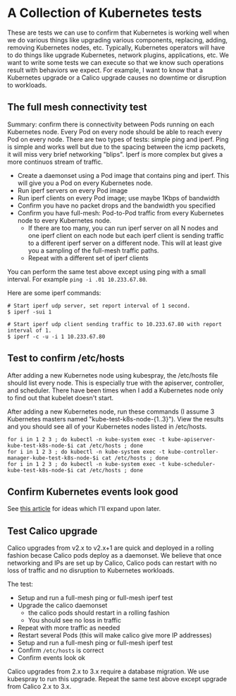 # A Collection of Kubernetes tests

These are tests we can use to confirm that Kubernetes is working well when we do various things
like upgrading various components, replacing, adding, removing Kubernetes nodes, etc.
Typically, Kubernetes operators will have to do things
like upgrade Kubernetes, network plugins, applications, etc.  We want to write some tests
we can execute so that we know such operations result with behaviors we expect.  For
example, I want to know that a Kubernetes upgrade or a Calico upgrade causes no downtime
or disruption to workloads.

## The full mesh connectivity test

Summary: confirm there is connectivity between Pods running on each Kubernetes node.
Every Pod on every node should be able to reach every Pod on every node.  There are two
types of tests: simple ping and iperf.  Ping is simple and works well but due to the spacing
between the icmp packets, it will miss very brief networking "blips".  Iperf is more complex
but gives a more continuos stream of traffic.

* Create a daemonset using a Pod image that contains ping and iperf.  This will give
  you a Pod on every Kubernetes node.
* Run iperf servers on every Pod image
* Run iperf clients on every Pod image; use maybe 1Kbps of bandwidth
* Confirm you have no packet drops and the bandwidth you specified
* Confirm you have full-mesh: Pod-to-Pod traffic from every Kubernetes node to
  every Kubernetes node.
  * If there are too many, you can run iperf server on all N
    nodes and one iperf client on each node but each iperf client is sending traffic
    to a different iperf server on a different node.  This will at least give you a
    sampling of the full-mesh traffic paths.
  * Repeat with a different set of iperf clients

You can perform the same test above except using ping with a small interval.  For example
`ping -i .01 10.233.67.80`.

Here are some iperf commands:

```
# Start iperf udp server, set report interval of 1 second.
$ iperf -sui 1

# Start iperf udp client sending traffic to 10.233.67.80 with report interval of 1.
$ iperf -c -u -i 1 10.233.67.80
```

## Test to confirm /etc/hosts

After adding a new Kubernetes node using kubespray, the /etc/hosts file should list every node.
This is especially true with the apiserver, controller, and scheduler.  There have been times
when I add a Kubernetes node only to find out that kubelet doesn't start.

After adding a new Kubernetes node, run these commands (I assume 3 Kubernetes masters named
"kube-test-k8s-node-{1..3}").  View
the results and you should see all of your Kubernetes nodes listed in /etc/hosts.

```
for i in 1 2 3 ; do kubectl -n kube-system exec -t kube-apiserver-kube-test-k8s-node-$i cat /etc/hosts ; done
for i in 1 2 3 ; do kubectl -n kube-system exec -t kube-controller-manager-kube-test-k8s-node-$i cat /etc/hosts ; done
for i in 1 2 3 ; do kubectl -n kube-system exec -t kube-scheduler-kube-test-k8s-node-$i cat /etc/hosts ; done
```

## Confirm Kubernetes events look good

See [this article](https://www.bluematador.com/blog/kubernetes-events-explained) for ideas which
I'll expand upon later.

## Test Calico upgrade

Calico upgrades from v2.x to v2.x+1 are quick and deployed in a rolling fashion becase
Calico pods deploy as a daemonset.  We believe that once networking and IPs are set up
by Calico, Calico pods can restart with no loss of traffic and no disruption to Kubernetes
workloads.

The test:

* Setup and run a full-mesh ping or full-mesh iperf test
* Upgrade the calico daemonset
  * the calico pods should restart in a rolling fashion
  * You should see no loss in traffic
* Repeat with more traffic as needed
* Restart several Pods (this will make calico give more IP addresses)
* Setup and run a full-mesh ping or full-mesh iperf test
* Confirm `/etc/hosts` is correct
* Confirm events look ok

Calico upgrades from 2.x to 3.x require a database migration.  We use kubespray to run
this upgrade.  Repeat the same test above except upgrade from Calico 2.x to 3.x.
